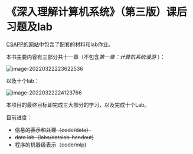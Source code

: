 # 《深入理解计算机系统》（第三版）课后习题及lab

[CSAPP的网站](http://csapp.cs.cmu.edu/3e/home.html)中包含了配套的材料和lab作业。

本书主要内容有三部分共十一章（不包含*第一章：计算机系统漫游* ）：

![image-20220322223622536](https://s2.loli.net/2022/03/22/sPOYv9ShbRc2FjT.png)

以及十个lab：

![image-20220322224123766](https://s2.loli.net/2022/03/22/ucnXETO2PS5tND9.png)

本项目的最终目标即完成三大部分的学习，以及完成十个Lab。

目前进度：

<ul>
    <li><del>信息的表示和处理（code/data）</del></li>
    <li><del>data lab（labs/datalab-handout)</del></li>
    <li>程序的机器级表示（code/mlp)</li>
</ul>